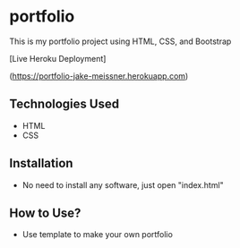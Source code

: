 # portfolio
This is my portfolio project using HTML, CSS, and Bootstrap

[Live Heroku Deployment]

(https://portfolio-jake-meissner.herokuapp.com)

## Technologies Used
- HTML
- CSS

## Installation
- No need to install any software, just open "index.html"

## How to Use?
- Use template to make your own portfolio

